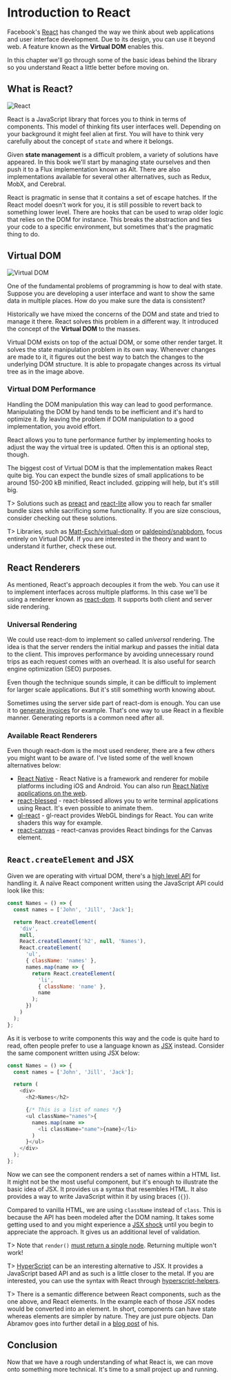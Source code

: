 # Introduction to React

Facebook's [React](https://facebook.github.io/react/) has changed the way we think about web applications and user interface development. Due to its design, you can use it beyond web. A feature known as the **Virtual DOM** enables this.

In this chapter we'll go through some of the basic ideas behind the library so you understand React a little better before moving on.

## What is React?

![React](images/react_header.png)

React is a JavaScript library that forces you to think in terms of components. This model of thinking fits user interfaces well. Depending on your background it might feel alien at first. You will have to think very carefully about the concept of `state` and where it belongs.

Given **state management** is a difficult problem, a variety of solutions have appeared. In this book we'll start by managing state ourselves and then push it to a Flux implementation known as Alt. There are also implementations available for several other alternatives, such as Redux, MobX, and Cerebral.

React is pragmatic in sense that it contains a set of escape hatches. If the React model doesn't work for you, it is still possible to revert back to something lower level. There are hooks that can be used to wrap older logic that relies on the DOM for instance. This breaks the abstraction and ties your code to a specific environment, but sometimes that's the pragmatic thing to do.

## Virtual DOM

![Virtual DOM](images/vdom.png)

One of the fundamental problems of programming is how to deal with state. Suppose you are developing a user interface and want to show the same data in multiple places. How do you make sure the data is consistent?

Historically we have mixed the concerns of the DOM and state and tried to manage it there. React solves this problem in a different way. It introduced the concept of the **Virtual DOM** to the masses.

Virtual DOM exists on top of the actual DOM, or some other render target. It solves the state manipulation problem in its own way. Whenever changes are made to it, it figures out the best way to batch the changes to the underlying DOM structure. It is able to propagate changes across its virtual tree as in the image above.

### Virtual DOM Performance

Handling the DOM manipulation this way can lead to good performance. Manipulating the DOM by hand tends to be inefficient and it's hard to optimize it. By leaving the problem if DOM manipulation to a good implementation, you avoid effort.

React allows you to tune performance further by implementing hooks to adjust the way the virtual tree is updated. Often this is an optional step, though.

The biggest cost of Virtual DOM is that the implementation makes React quite big. You can expect the bundle sizes of small applications to be around 150-200 kB minified, React included. gzipping will help, but it's still big.

T> Solutions such as [preact](https://developit.github.io/preact/) and [react-lite](https://github.com/Lucifier129/react-lite) allow you to reach far smaller bundle sizes while sacrificing some functionality. If you are size conscious, consider checking out these solutions.

T> Libraries, such as [Matt-Esch/virtual-dom](https://github.com/Matt-Esch/virtual-dom) or [paldepind/snabbdom](https://github.com/paldepind/snabbdom), focus entirely on Virtual DOM. If you are interested in the theory and want to understand it further, check these out.

## React Renderers

As mentioned, React's approach decouples it from the web. You can use it to implement interfaces across multiple platforms. In this case we'll be using a renderer known as [react-dom](https://www.npmjs.com/package/react-dom). It supports both client and server side rendering.

### Universal Rendering

We could use react-dom to implement so called *universal* rendering. The idea is that the server renders the initial markup and passes the initial data to the client. This improves performance by avoiding unnecessary round trips as each request comes with an overhead. It is also useful for search engine optimization (SEO) purposes.

Even though the technique sounds simple, it can be difficult to implement for larger scale applications. But it's still something worth knowing about.

Sometimes using the server side part of react-dom is enough. You can use it to [generate invoices](https://github.com/bebraw/generate-invoice) for example. That's one way to use React in a flexible manner. Generating reports is a common need after all.

### Available React Renderers

Even though react-dom is the most used renderer, there are a few others you might want to be aware of. I've listed some of the well known alternatives below:

* [React Native](https://facebook.github.io/react-native/) - React Native is a framework and renderer for mobile platforms including iOS and Android. You can also run [React Native applications on the web](https://github.com/necolas/react-native-web).
* [react-blessed](https://github.com/Yomguithereal/react-blessed) - react-blessed allows you to write terminal applications using React. It's even possible to animate them.
* [gl-react](https://projectseptemberinc.gitbooks.io/gl-react/content/) - gl-react provides WebGL bindings for React. You can write shaders this way for example.
* [react-canvas](https://github.com/Flipboard/react-canvas) - react-canvas provides React bindings for the Canvas element.

## `React.createElement` and JSX

Given we are operating with virtual DOM, there's a [high level API](https://facebook.github.io/react/docs/top-level-api.html) for handling it. A naïve React component written using the JavaScript API could look like this:

```javascript
const Names = () => {
  const names = ['John', 'Jill', 'Jack'];

  return React.createElement(
    'div',
    null,
    React.createElement('h2', null, 'Names'),
    React.createElement(
      'ul',
      { className: 'names' },
      names.map(name => {
        return React.createElement(
          'li',
          { className: 'name' },
          name
        );
      })
    )
  );
};
```

As it is verbose to write components this way and the code is quite hard to read, often people prefer to use a language known as [JSX](https://facebook.github.io/jsx/) instead. Consider the same component written using JSX below:

```javascript
const Names = () => {
  const names = ['John', 'Jill', 'Jack'];

  return (
    <div>
      <h2>Names</h2>

      {/* This is a list of names */}
      <ul className="names">{
        names.map(name =>
          <li className="name">{name}</li>
        )
      }</ul>
    </div>
  );
};
```

Now we can see the component renders a set of names within a HTML list. It might not be the most useful component, but it's enough to illustrate the basic idea of JSX. It provides us a syntax that resembles HTML. It also provides a way to write JavaScript within it by using braces (`{}`).

Compared to vanilla HTML, we are using `className` instead of `class`. This is because the API has been modeled after the DOM naming. It takes some getting used to and you might experience a [JSX shock](https://medium.com/@housecor/react-s-jsx-the-other-side-of-the-coin-2ace7ab62b98) until you begin to appreciate the approach. It gives us an additional level of validation.

T> Note that `render()` [must return a single node](https://facebook.github.io/react/tips/maximum-number-of-jsx-root-nodes.html). Returning multiple won't work!

T> [HyperScript](https://github.com/dominictarr/hyperscript) can be an interesting alternative to JSX. It provides a JavaScript based API and as such is a little closer to the metal. If you are interested, you can use the syntax with React through [hyperscript-helpers](https://www.npmjs.com/package/hyperscript-helpers).

T> There is a semantic difference between React components, such as the one above, and React elements. In the example each of those JSX nodes would be converted into an element. In short, components can have state whereas elements are simpler by nature. They are just pure objects. Dan Abramov goes into further detail in a [blog post](https://facebook.github.io/react/blog/2015/12/18/react-components-elements-and-instances.html) of his.

## Conclusion

Now that we have a rough understanding of what React is, we can move onto something more technical. It's time to a small project up and running.
